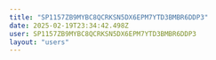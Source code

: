 ```yaml
---
title: "SP1157ZB9MYBC8QCRKSN5DX6EPM7YTD3BMBR6DDP3"
date: 2025-02-19T23:34:42.498Z
user: SP1157ZB9MYBC8QCRKSN5DX6EPM7YTD3BMBR6DDP3
layout: "users"
---
```

    